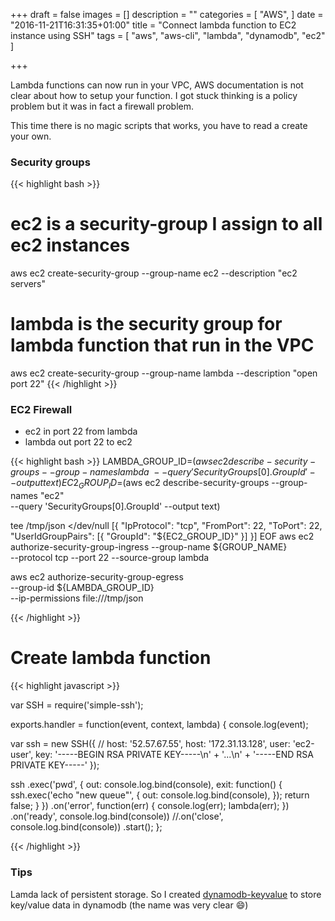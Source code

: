 +++
draft = false
images = []
description = ""
categories = [
  "AWS",
]
date = "2016-11-21T16:31:35+01:00"
title = "Connect lambda function to EC2 instance using SSH"
tags = [
  "aws",
  "aws-cli",
  "lambda",
  "dynamodb",
  "ec2"
]

+++

Lambda functions can now run in your VPC, AWS documentation is not clear
about how to setup your function. I got stuck thinking is a policy problem
but it was in fact a firewall problem.

This time there is no magic scripts that works, you have to read a create
your own.

### Security groups

{{< highlight bash >}}
# ec2 is a security-group I assign to all ec2 instances
aws ec2 create-security-group --group-name ec2 --description "ec2 servers"
# lambda is the security group for lambda function that run in the VPC
aws ec2 create-security-group --group-name lambda --description "open port 22"
{{< /highlight >}}

### EC2 Firewall

* ec2 in port 22 from lambda
* lambda out port 22 to ec2

{{< highlight bash >}}
LAMBDA_GROUP_ID=$(aws ec2 describe-security-groups --group-names lambda \
  --query 'SecurityGroups[0].GroupId' --output text)
EC2_GROUP_ID=$(aws ec2 describe-security-groups --group-names "ec2" \
  --query 'SecurityGroups[0].GroupId' --output text)

tee /tmp/json <<EOF >/dev/null
[{
  "IpProtocol": "tcp",
  "FromPort": 22,
  "ToPort": 22,
  "UserIdGroupPairs": [{
    "GroupId": "${EC2_GROUP_ID}"
  }]
}]
EOF
aws ec2 authorize-security-group-ingress --group-name ${GROUP_NAME} \
  --protocol tcp --port 22 --source-group lambda

aws ec2 authorize-security-group-egress \
  --group-id ${LAMBDA_GROUP_ID} \
  --ip-permissions file:///tmp/json

{{< /highlight >}}


# Create lambda function

{{< highlight javascript >}}

var SSH = require('simple-ssh');

exports.handler = function(event, context, lambda) {
  console.log(event);

  var ssh = new SSH({
      // host: '52.57.67.55',
        host: '172.31.13.128',
      user: 'ec2-user',
      key: '-----BEGIN RSA PRIVATE KEY-----\n' +
'...\n' +
'-----END RSA PRIVATE KEY-----'
  });

  ssh
  .exec('pwd', {
    out: console.log.bind(console),
    exit: function() {
        ssh.exec('echo "new queue"', {
          out: console.log.bind(console),
        });
        return false;
    }
  })
  .on('error', function(err) {
    console.log(err);
    lambda(err);
  })
  .on('ready', console.log.bind(console))
  //.on('close', console.log.bind(console))
  .start();
};


{{< /highlight >}}


### Tips

Lamda lack of persistent storage.
So I created [dynamodb-keyvalue](https://github.com/llafuente/dynamodb-keyvalue)
to store key/value data in dynamodb (the name was very clear :smile:)
